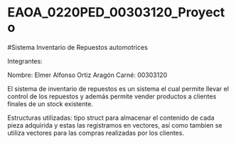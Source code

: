 # EAOA_0220PED_00303120_Proyecto

#Sistema Inventario de Repuestos automotrices

Integrantes: 

Nombre: Elmer Alfonso Ortiz Aragón
Carné: 00303120

El sistema de inventario de repuestos es un sistema el cual permite llevar el control de los repuestos y además permite vender productos a clientes finales de un stock existente.

Estructuras utilizadas: tipo struct para almacenar el contenido de cada pieza adquirida y estas las registramos en vectores, así como tambien se utiliza vectores para las compras realizadas por los clientes.
